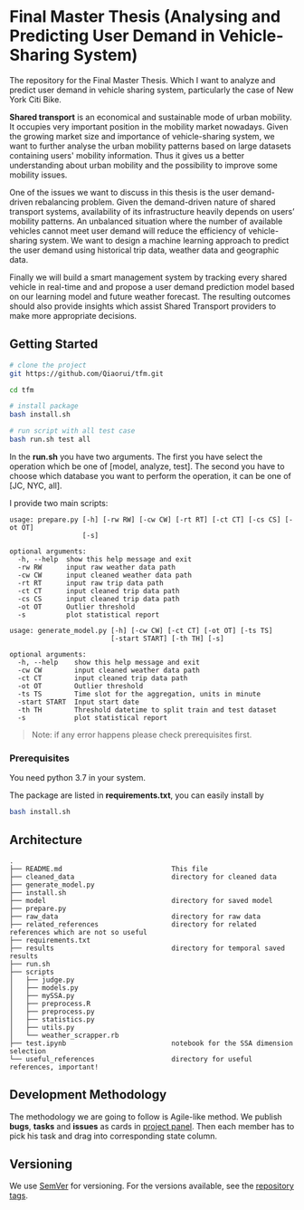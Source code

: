 # Final Master Thesis (Analysing and Predicting User Demand in Vehicle-Sharing System)

The repository for the Final Master Thesis. Which I want to analyze and predict user demand in vehicle sharing system, particularly the case of New York Citi Bike.

**Shared transport** is an economical and sustainable mode of urban mobility. It occupies very important position in the mobility market nowadays. Given the growing market size and importance of vehicle-sharing system, we want to further analyse the urban mobility patterns based on large datasets containing users' mobility information. Thus it gives us a better understanding about urban mobility and the possibility to improve some mobility issues.

One of the issues we want to discuss in this thesis is the 
user demand-driven rebalancing problem. Given the demand-driven nature of shared transport systems, availability of its infrastructure heavily depends on users’ mobility patterns. An unbalanced situation where the number of available vehicles cannot meet user demand will reduce the efficiency of vehicle-sharing system. We want to design a machine learning approach to predict the user demand using historical trip data, weather data and geographic data. 

Finally we will build a smart management system by tracking every shared vehicle in real-time and and propose a user demand prediction model based on our learning model and future weather forecast. The resulting outcomes should also provide insights which assist Shared Transport providers to make more appropriate decisions.


## Getting Started

```bash
# clone the project
git https://github.com/Qiaorui/tfm.git

cd tfm

# install package
bash install.sh

# run script with all test case
bash run.sh test all
```
In the **run.sh** you have two arguments. The first you have select the operation which be one of [model, analyze, test]. The second you have to choose which database you want to perform the operation, it can be one of [JC, NYC, all].

I provide two main scripts:
```
usage: prepare.py [-h] [-rw RW] [-cw CW] [-rt RT] [-ct CT] [-cs CS] [-ot OT]
                  [-s]

optional arguments:
  -h, --help  show this help message and exit
  -rw RW      input raw weather data path
  -cw CW      input cleaned weather data path
  -rt RT      input raw trip data path
  -ct CT      input cleaned trip data path
  -cs CS      input cleaned trip data path
  -ot OT      Outlier threshold
  -s          plot statistical report
```

```
usage: generate_model.py [-h] [-cw CW] [-ct CT] [-ot OT] [-ts TS]
                         [-start START] [-th TH] [-s]

optional arguments:
  -h, --help    show this help message and exit
  -cw CW        input cleaned weather data path
  -ct CT        input cleaned trip data path
  -ot OT        Outlier threshold
  -ts TS        Time slot for the aggregation, units in minute
  -start START  Input start date
  -th TH        Threshold datetime to split train and test dataset
  -s            plot statistical report
```
> Note: if any error happens please check prerequisites first.

### Prerequisites

You need python 3.7 in your system.

The package are listed in **requirements.txt**, you can easily install by

```bash
bash install.sh
```

## Architecture

```
.
├── README.md                           This file
├── cleaned_data                        directory for cleaned data
├── generate_model.py
├── install.sh
├── model                               directory for saved model
├── prepare.py
├── raw_data                            directory for raw data
├── related_references                  directory for related references which are not so useful
├── requirements.txt
├── results                             directory for temporal saved results
├── run.sh
├── scripts
│   ├── judge.py
│   ├── models.py
│   ├── mySSA.py
│   ├── preprocess.R
│   ├── preprocess.py
│   ├── statistics.py
│   ├── utils.py
│   └── weather_scrapper.rb
├── test.ipynb                          notebook for the SSA dimension selection
└── useful_references                   directory for useful references, important!
```

## Development Methodology

The methodology we are going to follow is Agile-like method. We publish **bugs**, **tasks** and **issues** as cards in [project panel](https://github.com/Qiaorui/zooli/projects/1). Then each member has to pick his task and drag into corresponding state column.

## Versioning

We use [SemVer](http://semver.org/) for versioning. For the versions available, see the [repository tags](https://github.com/Qiaorui/zooli/tags).